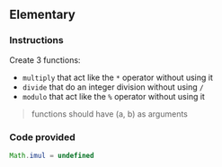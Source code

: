 ## Elementary

### Instructions

Create 3 functions:
- `multiply` that act like the `*` operator without using it
- `divide` that do an integer division without using `/`
- `modulo` that act like the `%` operator without using it

> functions should have (a, b) as arguments

### Code provided
```js
Math.imul = undefined
```
